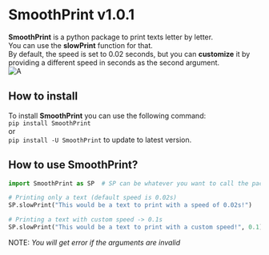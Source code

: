 # SmoothPrint v1.0.1
**SmoothPrint** is a python package to print texts letter by letter. <br/>
You can use the **slowPrint** function for that. <br/>
By default, the speed is set to 0.02 seconds, but you can **customize** it by providing a different speed in seconds as the second argument. <br/>
![A](https://media0.giphy.com/media/v1.Y2lkPTc5MGI3NjExM2Z2ZXVjbTgweGdxY2Y1bzN6NGlidG1jMGh6OWZlMm83amhhbXRuayZlcD12MV9pbnRlcm5hbF9naWZfYnlfaWQmY3Q9Zw/1NE8pz1zbffBvcnY7w/giphy.gif)

## How to install
To install **SmoothPrint** you can use the following command: <br/>
```pip install SmoothPrint``` <br/>
or <br/>
```pip install -U SmoothPrint``` to update to latest version.

## How to use SmoothPrint?
```python
import SmoothPrint as SP  # SP can be whatever you want to call the package

# Printing only a text (default speed is 0.02s)
SP.slowPrint("This would be a text to print with a speed of 0.02s!")

# Printing a text with custom speed -> 0.1s
SP.slowPrint("This would be a text to print with a custom speed!", 0.1)
```
NOTE: _You will get error if the arguments are invalid_ 


